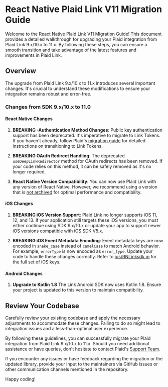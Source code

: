 # React Native Plaid Link V11 Migration Guide

Welcome to the React Native Plaid Link V11 Migration Guide! This document provides a detailed walkthrough for upgrading your Plaid integration from Plaid Link 9.x/10.x to 11.x. By following these steps, you can ensure a smooth transition and take advantage of the latest features and improvements in Plaid Link.

## Overview

The upgrade from Plaid Link 9.x/10.x to 11.x introduces several important changes. It's crucial to understand these modifications to ensure your integration remains robust and error-free.

### Changes from SDK 9.x/10.x to 11.0

#### React Native Changes

1. **BREAKING -Authentication Method Changes**: Public key authentication support has been deprecated. It's imperative to migrate to Link Tokens. If you haven't already, follow Plaid's [migration guide](https://plaid.com/docs/link-token-migration-guide) for detailed instructions on transitioning to Link Tokens.

2. **BREAKING OAuth Redirect Handling**: The deprecated `useDeepLinkRedirector` method for OAuth redirects has been removed. If your code relies on this method, it can be safely removed as it's no longer required.

3. **React Native Version Compatibility**: You can now use Plaid Link with any version of React Native. However, we recommend using a version that is [not archived](https://reactnative.dev/versions) for optimal performance and compatibility.

#### iOS Changes

1. **BREAKING iOS Version Support**: Plaid Link no longer supports iOS 11, 12, and 13. If your application still targets these iOS versions, you must either continue using SDK 9.x/10.x or update your app to support newer iOS versions compatible with iOS SDK V5.x.

2. **BREAKING iOS Event Metadata Encoding**: Event metadata keys are now encoded in `snake_case` instead of `camelCase` to match Android behavior. For example, `errorType` is now encoded as `error_type`. Update your code to handle these changes correctly. Refer to [ios/RNLinksdk.m](https://github.com/plaid/react-native-plaid-link-sdk/blob/2431c5427a21610ad97d7202ba205e6b63d1b84f/ios/RNLinksdk.m) for the full set of iOS keys.

#### Android Changes

1. **Upgrade to Kotlin 1.8**
   The Link Android SDK now uses Kotlin 1.8. Ensure your project is updated to this version to maintain compatibility.

## Review Your Codebase

Carefully review your existing codebase and apply the necessary adjustments to accommodate these changes. Failing to do so might lead to integration issues and a less-than-optimal user experience.

By following these guidelines, you can successfully migrate your Plaid integration from Plaid Link 9.x/10.x to 11.x. Should you need additional assistance or have queries, don't hesitate to contact Plaid's [Support Team](https://dashboard.plaid.com/support/new).

If you encounter any issues or have feedback regarding the migration or the updated library, provide your input to the maintainers via GitHub issues or other communication channels mentioned in the repository.

Happy coding!